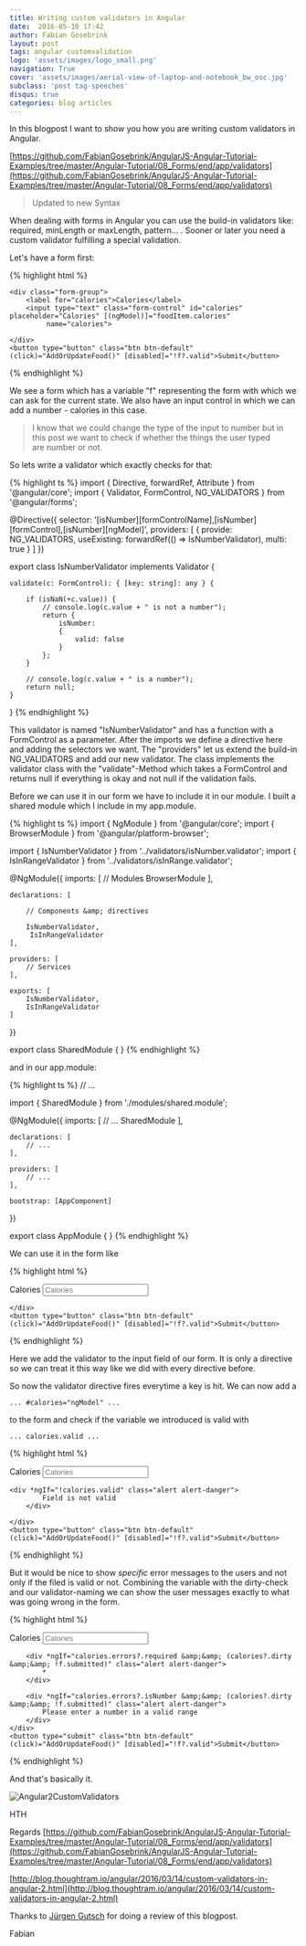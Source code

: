 ```yaml
---
title: Writing custom validators in Angular
date:  2016-05-10 17:42
author: Fabian Gosebrink
layout: post
tags: angular customvalidation
logo: 'assets/images/logo_small.png'
navigation: True
cover: 'assets/images/aerial-view-of-laptop-and-notebook_bw_osc.jpg'
subclass: 'post tag-speeches'
disqus: true
categories: blog articles
---
```


In this blogpost I want to show you how you are writing custom validators in Angular.

[https://github.com/FabianGosebrink/AngularJS-Angular-Tutorial-Examples/tree/master/Angular-Tutorial/08_Forms/end/app/validators](https://github.com/FabianGosebrink/AngularJS-Angular-Tutorial-Examples/tree/master/Angular-Tutorial/08_Forms/end/app/validators)

> Updated to new Syntax

When dealing with forms in Angular you can use the build-in validators like: required, minLength or maxLength, pattern... . Sooner or later you need a custom validator fulfilling a special validation.

Let's have a form first:

{% highlight html %}
<form #f="ngForm">

    <div class="form-group">
        <label for="calories">Calories</label>
        <input type="text" class="form-control" id="calories" placeholder="Calories" [(ngModel)]="foodItem.calories"
             name="calories">
   
    </div>
    <button type="button" class="btn btn-default" (click)="AddOrUpdateFood()" [disabled]="!f?.valid">Submit</button>
</form>
{% endhighlight %}

We see a form which has a variable "f" representing the form with which we can ask for the current state. We also have an input control in which we can add a number - calories in this case.

>I know that we could change the type of the input to number but in this post we want to check if whether the things the user typed are number or not.
    
So lets write a validator which exactly checks for that:

{% highlight ts %}
import { Directive, forwardRef, Attribute } from '@angular/core';
import { Validator, FormControl, NG_VALIDATORS } from '@angular/forms';

@Directive({
    selector: '[isNumber][formControlName],[isNumber][formControl],[isNumber][ngModel]',
    providers: [
        { provide: NG_VALIDATORS, useExisting: forwardRef(() => IsNumberValidator), multi: true }
    ]
})

export class IsNumberValidator implements Validator {

    validate(c: FormControl): { [key: string]: any } {

        if (isNaN(+c.value)) {
            // console.log(c.value + " is not a number");
            return {
                isNumber:
                {
                    valid: false
                }
            };
        }

        // console.log(c.value + " is a number");
        return null;
    }
}
{% endhighlight %}

This validator is named "IsNumberValidator" and has a function with a FormControl as a parameter. After the imports we define a directive here and adding the selectors we want. The "providers" let us extend the build-in NG_VALIDATORS and add our new validator. The class implements the validator class with the "validate"-Method which takes a FormControl and returns null if everything is okay and not null if the validation fails.

Before we can use it in our form we have to include it in our module. I built a shared module which I include in my app.module.

{% highlight ts %}
import { NgModule } from '@angular/core';
import { BrowserModule } from '@angular/platform-browser';

import { IsNumberValidator } from '../validators/isNumber.validator';
import { IsInRangeValidator } from '../validators/isInRange.validator';

@NgModule({
    imports: [
        // Modules
        BrowserModule
    ],

    declarations: [

        // Components &amp; directives

        IsNumberValidator,
         IsInRangeValidator
    ],

    providers: [
        // Services
    ],

    exports: [
        IsNumberValidator,
        IsInRangeValidator
    ]
})

export class SharedModule { } 
{% endhighlight %}

and in our app.module:

{% highlight ts %}
// ...

import { SharedModule } from './modules/shared.module';


@NgModule({
    imports: [
        // ...
        SharedModule
    ],

    declarations: [
        // ...
    ],

    providers: [
        // ...
    ],

    bootstrap: [AppComponent]
})

export class AppModule { } 
{% endhighlight %}

We can use it in the form like

{% highlight html %}
<form #f="ngForm">
    <div class="form-group">
        <label for="calories">Calories</label>
        <input type="text" class="form-control" id="calories" placeholder="Calories" [(ngModel)]="foodItem.calories"
            isNumber name="calories">
   
    </div>
    <button type="button" class="btn btn-default" (click)="AddOrUpdateFood()" [disabled]="!f?.valid">Submit</button>
</form> 
{% endhighlight %}

Here we add the validator to the input field of our form. It is only a directive so we can treat it this way like we did with every directive before.

So now the validator directive fires everytime a key is hit. We can now add a

```... #calories="ngModel" ... ```

to the form and check if the variable we introduced is valid with

```... calories.valid ... ```

{% highlight html %}
<form #f="ngForm">
    <div class="form-group">
        <label for="calories">Calories</label>
        <input type="text" class="form-control" id="calories" placeholder="Calories" [(ngModel)]="foodItem.calories"
            isNumber name="calories" #calories="ngModel">
   
    <div *ngIf="!calories.valid" class="alert alert-danger">
            Field is not valid
        </div>
   
    </div>
    <button type="button" class="btn btn-default" (click)="AddOrUpdateFood()" [disabled]="!f?.valid">Submit</button>
</form> 
{% endhighlight %}

But it would be nice to show *specific* error messages to the users and not only if the filed is valid or not. Combining the variable with the dirty-check and our validator-naming we can show the user messages exactly to what was going wrong in the form.

{% highlight html %}
<form #f="ngForm" novalidate>
    <div class="form-group">
        <label for="calories">Calories</label>
        <input type="text" class="form-control" id="calories" placeholder="Calories" [(ngModel)]="currentFood.calories" required
            isNumber name="calories" #calories="ngModel"> 
            
        <div *ngIf="calories.errors?.required &amp;&amp; (calories?.dirty &amp;&amp; !f.submitted)" class="alert alert-danger">
            *
        </div>

        <div *ngIf="calories.errors?.isNumber &amp;&amp; (calories?.dirty &amp;&amp; !f.submitted)" class="alert alert-danger">
            Please enter a number in a valid range
        </div>
    </div>
    <button type="submit" class="btn btn-default" (click)="AddOrUpdateFood()" [disabled]="!f?.valid">Submit</button>
</form>
{% endhighlight %}

And that's basically it.

![Angular2CustomValidators]({{site.baseurl}}assets/articles/wp-content/uploads/2016/05/Angular2CustomValidators.jpg)

HTH

Regards
[https://github.com/FabianGosebrink/AngularJS-Angular-Tutorial-Examples/tree/master/Angular-Tutorial/08_Forms/end/app/validators](https://github.com/FabianGosebrink/AngularJS-Angular-Tutorial-Examples/tree/master/Angular-Tutorial/08_Forms/end/app/validators)

[http://blog.thoughtram.io/angular/2016/03/14/custom-validators-in-angular-2.html](http://blog.thoughtram.io/angular/2016/03/14/custom-validators-in-angular-2.html)

Thanks to [Jürgen Gutsch](http://www.gutsch-online.de/) for doing a review of this blogpost.

Fabian
